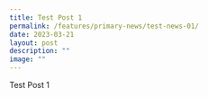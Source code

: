 ```yaml
---
title: Test Post 1
permalink: /features/primary-news/test-news-01/
date: 2023-03-21
layout: post
description: ""
image: ""
---
```

Test Post 1